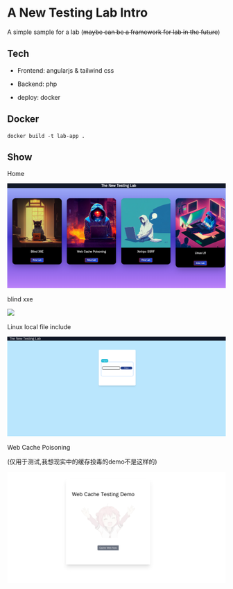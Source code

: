 # A New Testing Lab Intro

A simple sample for a lab (~~maybe can be a framework for lab in the future~~)

## Tech

- Frontend: angularjs & tailwind css

- Backend: php

- deploy: docker

## Docker

```shell
docker build -t lab-app .
```



## Show

Home

![](assets/2022-10-28-10-23-14-image.png)

blind xxe

![](/home/koui/.config/marktext/images/2022-10-27-12-04-35-image.png)

Linux local file include

![](assets/2022-11-01-17-25-08-image.png)

Web Cache Poisoning

(仅用于测试,我想现实中的缓存投毒的demo不是这样的)

![](assets/2022-11-01-21-09-50-image.png)


